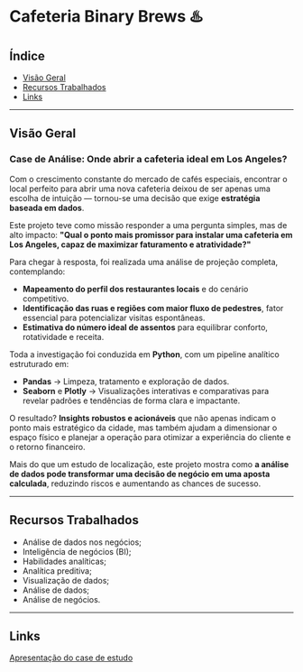 # Cafeteria Binary Brews ♨️

## Índice

- [Visão Geral](#visao-geral)
- [Recursos Trabalhados](#recursos-trabalhados)
- [Links](#links)

---

<a id='visao-geral'></a>
## Visão Geral

### Case de Análise: Onde abrir a cafeteria ideal em Los Angeles?

Com o crescimento constante do mercado de cafés especiais, encontrar o local perfeito para abrir uma nova cafeteria deixou de ser apenas uma escolha de intuição — tornou-se uma decisão que exige **estratégia baseada em dados**.

Este projeto teve como missão responder a uma pergunta simples, mas de alto impacto:
**"Qual o ponto mais promissor para instalar uma cafeteria em Los Angeles, capaz de maximizar faturamento e atratividade?"**

Para chegar à resposta, foi realizada uma análise de projeção completa, contemplando:

- **Mapeamento do perfil dos restaurantes locais** e do cenário competitivo.
- **Identificação das ruas e regiões com maior fluxo de pedestres**, fator essencial para potencializar visitas espontâneas.
- **Estimativa do número ideal de assentos** para equilibrar conforto, rotatividade e receita.

Toda a investigação foi conduzida em **Python**, com um pipeline analítico estruturado em:

- **Pandas** → Limpeza, tratamento e exploração de dados.
- **Seaborn** e **Plotly** → Visualizações interativas e comparativas para revelar padrões e tendências de forma clara e impactante.

O resultado? **Insights robustos e acionáveis** que não apenas indicam o ponto mais estratégico da cidade, mas também ajudam a dimensionar o espaço físico e planejar a operação para otimizar a experiência do cliente e o retorno financeiro.

Mais do que um estudo de localização, este projeto mostra como **a análise de dados pode transformar uma decisão de negócio em uma aposta calculada**, reduzindo riscos e aumentando as chances de sucesso.

---

<a id='recursos-trabalhados'></a>
## Recursos Trabalhados

- Análise de dados nos negócios;
- Inteligência de negócios (BI);
- Habilidades analíticas;
- Analítica preditiva;
- Visualização de dados;
- Análise de dados;
- Análise de negócios.

---

<a id='links'></a>
## Links

<a href='https://drive.google.com/file/d/1q5UeDbHJREon1E3YTwx6pS1OdOxXUdwR/view?usp=sharing'>Apresentação do case de estudo</a>
